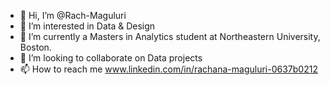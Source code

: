 - 👋 Hi, I’m @Rach-Maguluri
- 👀 I’m interested in Data & Design
- 🌱 I’m currently a Masters in Analytics student at Northeastern University, Boston.
- 💞️ I’m looking to collaborate on Data projects
- 📫 How to reach me www.linkedin.com/in/rachana-maguluri-0637b0212
  

<!---
Rach-Maguluri/Rach-Maguluri is a ✨ special ✨ repository because its `README.md` (this file) appears on your GitHub profile.
You can click the Preview link to take a look at your changes.
--->
